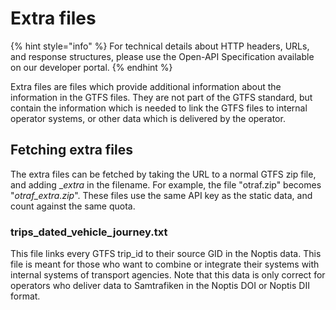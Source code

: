 # Extra files

{% hint style="info" %}
For technical details about HTTP headers, URLs,  and response structures, please use the Open-API Specification available on our developer portal.
{% endhint %}

Extra files are files which provide additional information about the information in the GTFS files. They are not part of the GTFS standard, but contain the information which is needed to link the GTFS files to internal operator systems, or other data which is delivered by the operator. 

## Fetching extra files

The extra files can be fetched by taking the URL to a normal GTFS zip file, and adding \__extra_ in the filename. For example, the file "otraf.zip" becomes "_otraf\_extra.zip_". These files use the same API key as the static data, and count against the same quota.

### trips\_dated\_vehicle\_journey.txt

This file links every GTFS trip\_id to their source GID in the Noptis data. This file is meant for those who want to combine or integrate their systems with internal systems of transport agencies. Note that this data is only correct for operators who deliver data to Samtrafiken in the Noptis DOI or Noptis DII format.

